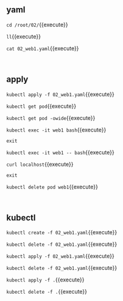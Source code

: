 <br>

## yaml

`cd /root/02/`{{execute}}

`ll`{{execute}}

`cat 02_web1.yaml`{{execute}}

<br>

## apply

`kubectl apply -f 02_web1.yaml`{{execute}}

`kubectl get pod`{{execute}}

`kubectl get pod -owide`{{execute}}

`kubectl exec -it web1 bash`{{execute}}

`exit`

`kubectl exec -it web1 -- bash`{{execute}}

`curl localhost`{{execute}}

`exit`

`kubectl delete pod web1`{{execute}}

<br>

## kubectl

`kubectl create -f 02_web1.yaml`{{execute}}

`kubectl delete -f 02_web1.yaml`{{execute}}

`kubectl apply -f 02_web1.yaml`{{execute}}

`kubectl delete -f 02_web1.yaml`{{execute}}

`kubectl apply -f .`{{execute}}

`kubectl delete -f .`{{execute}}
